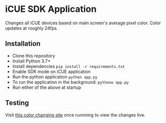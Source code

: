 # iCUE SDK Application

Changes all iCUE devices based on main screen's average pixel color. Color updates at roughly 24fps.

## Installation

* Clone this repository
* Install Python 3.7+
* Install dependencies `pip install -r requirements.txt`
* Enable SDK mode on iCUE application
* Run the python application `python app.py`
* To run the application in the background: `pythonw app.py`
* Run either of the above at startup

## Testing

Visit [this color changing site](https://www.webfx.com/web-design/random-color-picker) once runnning to view the changes live.